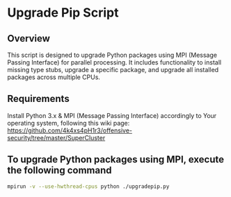 # Upgrade Pip Script

## Overview

This script is designed to upgrade Python packages using MPI (Message Passing Interface) for parallel processing. It includes functionality to install missing type stubs, upgrade a specific package, and upgrade all installed packages across multiple CPUs.

## Requirements

Install Python 3.x & MPI (Message Passing Interface) accordingly to Your operating system, following this wiki page: https://github.com/4k4xs4pH1r3/offensive-security/tree/master/SuperCluster

## To upgrade Python packages using MPI, execute the following command

   ```bash
   mpirun -v --use-hwthread-cpus python ./upgradepip.py
   ```